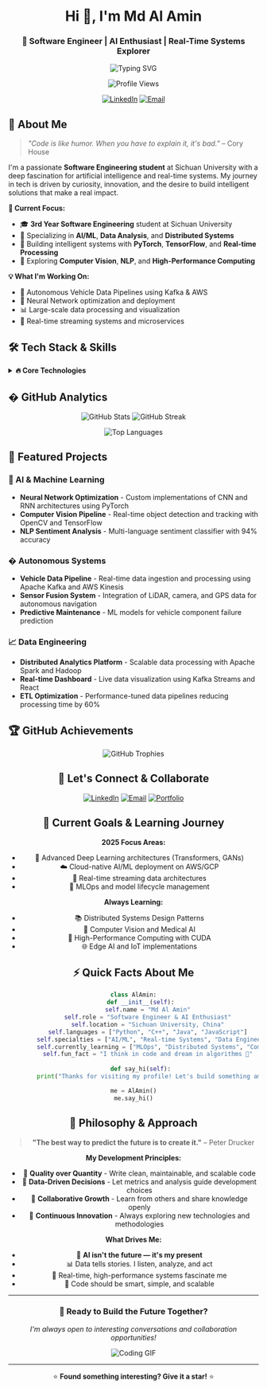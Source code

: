 <div align="center">

# Hi 👋, I'm Md Al Amin

### 🚀 Software Engineer | AI Enthusiast | Real-Time Systems Explorer

<p>
  <img src="https://readme-typing-svg.herokuapp.com?font=Fira+Code&size=22&duration=3000&pause=1000&color=00F7FF&center=true&vCenter=true&width=600&lines=Software+Engineer+%7C+Sichuan+University;AI+%26+Machine+Learning+Enthusiast;Building+Intelligent+Real-Time+Systems;Data+Driven+%E2%80%A2+Logic+Obsessed+%F0%9F%9A%80" alt="Typing SVG" />
</p>

<img src="https://komarev.com/ghpvc/?username=alaminxtration&color=blueviolet&style=flat-square&label=Profile+Views" alt="Profile Views" />

[![LinkedIn](https://img.shields.io/badge/LinkedIn-Connect-0077B5?style=for-the-badge&logo=linkedin&logoColor=white)](https://www.linkedin.com/in/alaminxtraction/)
[![Email](https://img.shields.io/badge/Email-Contact-D14836?style=for-the-badge&logo=gmail&logoColor=white)](mailto:ecoalamin@gmail.com)

</div>

## 🧠 About Me

> *"Code is like humor. When you have to explain it, it's bad."* – Cory House

I'm a passionate **Software Engineering student** at Sichuan University with a deep fascination for artificial intelligence and real-time systems. My journey in tech is driven by curiosity, innovation, and the desire to build intelligent solutions that make a real impact.

**🎯 Current Focus:**

- 🎓 **3rd Year Software Engineering** student at Sichuan University
- 🔬 Specializing in **AI/ML**, **Data Analysis**, and **Distributed Systems**
- 🤖 Building intelligent systems with **PyTorch**, **TensorFlow**, and **Real-time Processing**
- 🧪 Exploring **Computer Vision**, **NLP**, and **High-Performance Computing**

**💡 What I'm Working On:**

- 🚗 Autonomous Vehicle Data Pipelines using Kafka & AWS
- 🧠 Neural Network optimization and deployment
- 📊 Large-scale data processing and visualization
- 🔄 Real-time streaming systems and microservices

## 🛠️ Tech Stack & Skills

<details>
<summary><strong>🔥 Core Technologies</strong></summary>
<br>

**Programming Languages:**
![C++](https://img.shields.io/badge/C%2B%2B-00599C?style=for-the-badge&logo=c%2B%2B&logoColor=white)
![Java](https://img.shields.io/badge/Java-ED8B00?style=for-the-badge&logo=java&logoColor=white)
![Python](https://img.shields.io/badge/Python-3776AB?style=for-the-badge&logo=python&logoColor=white)
![JavaScript](https://img.shields.io/badge/JavaScript-F7DF1E?style=for-the-badge&logo=javascript&logoColor=black)

**AI/ML & Data Science:**
![TensorFlow](https://img.shields.io/badge/TensorFlow-FF6F00?style=for-the-badge&logo=tensorflow&logoColor=white)
![PyTorch](https://img.shields.io/badge/PyTorch-EE4C2C?style=for-the-badge&logo=pytorch&logoColor=white)
![OpenCV](https://img.shields.io/badge/OpenCV-27338e?style=for-the-badge&logo=OpenCV&logoColor=white)
![Pandas](https://img.shields.io/badge/Pandas-2C2D72?style=for-the-badge&logo=pandas&logoColor=white)
![NumPy](https://img.shields.io/badge/Numpy-777BB4?style=for-the-badge&logo=numpy&logoColor=white)
![Matplotlib](https://img.shields.io/badge/Matplotlib-11557c?style=for-the-badge&logo=python&logoColor=white)

**Backend & Databases:**
![Flask](https://img.shields.io/badge/Flask-000000?style=for-the-badge&logo=flask&logoColor=white)
![Node.js](https://img.shields.io/badge/Node.js-339933?style=for-the-badge&logo=nodedotjs&logoColor=white)
![MySQL](https://img.shields.io/badge/MySQL-4479A1?style=for-the-badge&logo=mysql&logoColor=white)
![PostgreSQL](https://img.shields.io/badge/PostgreSQL-316192?style=for-the-badge&logo=postgresql&logoColor=white)

**Cloud & DevOps:**
![AWS](https://img.shields.io/badge/AWS-232F3E?style=for-the-badge&logo=amazon-aws&logoColor=white)
![Docker](https://img.shields.io/badge/Docker-2496ED?style=for-the-badge&logo=docker&logoColor=white)
![Apache Kafka](https://img.shields.io/badge/Apache%20Kafka-000?style=for-the-badge&logo=apachekafka)
![Hadoop](https://img.shields.io/badge/Apache%20Hadoop-66CCFF?style=for-the-badge&logo=apachehadoop&logoColor=black)

**Tools & Environment:**
![Git](https://img.shields.io/badge/Git-F05032?style=for-the-badge&logo=git&logoColor=white)
![Linux](https://img.shields.io/badge/Linux-FCC624?style=for-the-badge&logo=linux&logoColor=black)
![VS Code](https://img.shields.io/badge/VS_Code-0078D4?style=for-the-badge&logo=visual%20studio%20code&logoColor=white)

</details>

## � GitHub Analytics

<div align="center">
  
![GitHub Stats](https://github-readme-stats.vercel.app/api?username=alaminxtration&show_icons=true&theme=radical&count_private=true&hide_border=true&bg_color=0D1117)
![GitHub Streak](https://github-readme-streak-stats.herokuapp.com/?user=alaminxtration&theme=radical&hide_border=true&background=0D1117)

![Top Languages](https://github-readme-stats.vercel.app/api/top-langs/?username=alaminxtration&layout=compact&theme=radical&hide_border=true&bg_color=0D1117)

</div>

## 🚀 Featured Projects

### 🤖 AI & Machine Learning

- **Neural Network Optimization** - Custom implementations of CNN and RNN architectures using PyTorch
- **Computer Vision Pipeline** - Real-time object detection and tracking with OpenCV and TensorFlow
- **NLP Sentiment Analysis** - Multi-language sentiment classifier with 94% accuracy

### � Autonomous Systems

- **Vehicle Data Pipeline** - Real-time data ingestion and processing using Apache Kafka and AWS Kinesis
- **Sensor Fusion System** - Integration of LiDAR, camera, and GPS data for autonomous navigation
- **Predictive Maintenance** - ML models for vehicle component failure prediction

### 📈 Data Engineering

- **Distributed Analytics Platform** - Scalable data processing with Apache Spark and Hadoop
- **Real-time Dashboard** - Live data visualization using Kafka Streams and React
- **ETL Optimization** - Performance-tuned data pipelines reducing processing time by 60%

## 🏆 GitHub Achievements

<div align="center">

![GitHub Trophies](https://github-profile-trophy.vercel.app/?username=alaminxtration&theme=radical&no-bg=true&no-frame=true&row=1&column=6)

## 💬 Let's Connect & Collaborate

<div align="center">

[![LinkedIn](https://img.shields.io/badge/LinkedIn-Connect-0077B5?style=for-the-badge&logo=linkedin&logoColor=white)](https://www.linkedin.com/in/alaminxtraction/)
[![Email](https://img.shields.io/badge/Email-Contact-D14836?style=for-the-badge&logo=gmail&logoColor=white)](mailto:ecoalamin@gmail.com)
[![Portfolio](https://img.shields.io/badge/Portfolio-Visit-FF5722?style=for-the-badge&logo=google-chrome&logoColor=white)](#)

</div>

## 🎯 Current Goals & Learning Journey

**2025 Focus Areas:**

- 🧠 Advanced Deep Learning architectures (Transformers, GANs)
- ☁️ Cloud-native AI/ML deployment on AWS/GCP
- 🔄 Real-time streaming data architectures
- 🤖 MLOps and model lifecycle management

**Always Learning:**

- 📚 Distributed Systems Design Patterns
- 🔬 Computer Vision and Medical AI
- 🚀 High-Performance Computing with CUDA
- 🌐 Edge AI and IoT implementations

## ⚡ Quick Facts About Me

```python
class AlAmin:
    def __init__(self):
        self.name = "Md Al Amin"
        self.role = "Software Engineer & AI Enthusiast"
        self.location = "Sichuan University, China"
        self.languages = ["Python", "C++", "Java", "JavaScript"]
        self.specialties = ["AI/ML", "Real-time Systems", "Data Engineering"]
        self.currently_learning = ["MLOps", "Distributed Systems", "Computer Vision"]
        self.fun_fact = "I think in code and dream in algorithms 🤖"
    
    def say_hi(self):
        print("Thanks for visiting my profile! Let's build something amazing together!")

me = AlAmin()
me.say_hi()
```

## 🌟 Philosophy & Approach

> **"The best way to predict the future is to create it."** – Peter Drucker

**My Development Principles:**

- 🎯 **Quality over Quantity** - Write clean, maintainable, and scalable code
- 🔬 **Data-Driven Decisions** - Let metrics and analysis guide development choices
- 🤝 **Collaborative Growth** - Learn from others and share knowledge openly
- 🚀 **Continuous Innovation** - Always exploring new technologies and methodologies

**What Drives Me:**

- 🤖 **AI isn't the future — it's my present**
- 📊 Data tells stories. I listen, analyze, and act
- 🚦 Real-time, high-performance systems fascinate me
- 🎯 Code should be smart, simple, and scalable

---

<div align="center">

### 🚀 Ready to Build the Future Together?

*I'm always open to interesting conversations and collaboration opportunities!*

![Coding GIF](https://media.giphy.com/media/qgQUggAC3Pfv687qPC/giphy.gif)

---

⭐ **Found something interesting? Give it a star!** ⭐

</div>

</div>
